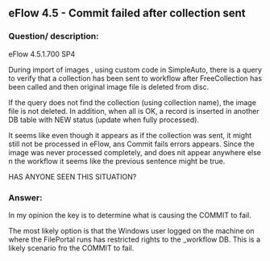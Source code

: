 ## eFlow 4.5 - Commit failed after collection sent  ##

### Question/ description: ###
eFlow 4.5.1.700 SP4

During import of images , using custom code in SimpleAuto, there is a query to verify that a collection has been sent to workflow after FreeCollection has been called and then original image file is deleted from disc.

If the query does not find the collection (using collection name), the image file is not deleted.
In addition, when all is OK, a record is inserted in another DB table with NEW status (update when fully processed).

It seems like even though it appears as if the collection was sent, it might still not be processed in eFlow, ans Commit fails errors appears.
Since the image was never processed completely, and does nit appear anywhere else n the workflow it seems like the previous sentence might be true.

HAS ANYONE SEEN THIS SITUATION? 


### Answer: ###

In my opinion the key is to determine what is causing the COMMIT to fail.


The most likely option is that the Windows user logged on the machine on where the FilePortal runs has restricted rights to the _workflow DB. This is a likely scenario fro the COMMIT to fail.

